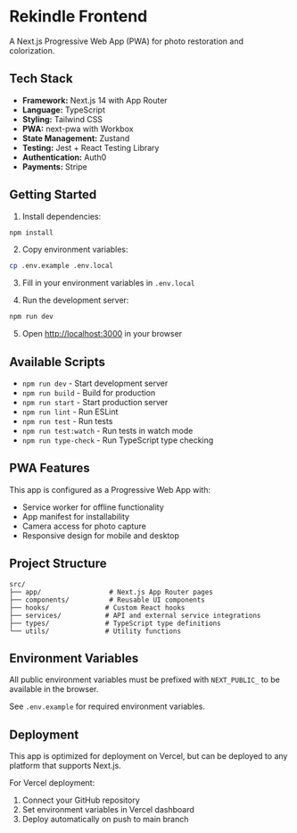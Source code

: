 # Rekindle Frontend

A Next.js Progressive Web App (PWA) for photo restoration and colorization.

## Tech Stack

- **Framework:** Next.js 14 with App Router
- **Language:** TypeScript
- **Styling:** Tailwind CSS
- **PWA:** next-pwa with Workbox
- **State Management:** Zustand
- **Testing:** Jest + React Testing Library
- **Authentication:** Auth0
- **Payments:** Stripe

## Getting Started

1. Install dependencies:
```bash
npm install
```

2. Copy environment variables:
```bash
cp .env.example .env.local
```

3. Fill in your environment variables in `.env.local`

4. Run the development server:
```bash
npm run dev
```

5. Open [http://localhost:3000](http://localhost:3000) in your browser

## Available Scripts

- `npm run dev` - Start development server
- `npm run build` - Build for production
- `npm run start` - Start production server
- `npm run lint` - Run ESLint
- `npm run test` - Run tests
- `npm run test:watch` - Run tests in watch mode
- `npm run type-check` - Run TypeScript type checking

## PWA Features

This app is configured as a Progressive Web App with:

- Service worker for offline functionality
- App manifest for installability
- Camera access for photo capture
- Responsive design for mobile and desktop

## Project Structure

```
src/
├── app/                 # Next.js App Router pages
├── components/          # Reusable UI components
├── hooks/              # Custom React hooks
├── services/           # API and external service integrations
├── types/              # TypeScript type definitions
└── utils/              # Utility functions
```

## Environment Variables

All public environment variables must be prefixed with `NEXT_PUBLIC_` to be available in the browser.

See `.env.example` for required environment variables.

## Deployment

This app is optimized for deployment on Vercel, but can be deployed to any platform that supports Next.js.

For Vercel deployment:
1. Connect your GitHub repository
2. Set environment variables in Vercel dashboard
3. Deploy automatically on push to main branch
